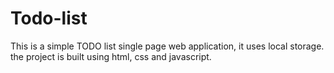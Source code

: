 # Todo-list
This is a simple TODO list  single page web application, it uses local storage. the project is built using html, css and javascript.   
